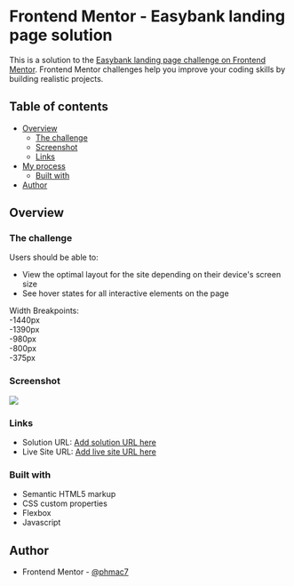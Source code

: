 # Frontend Mentor - Easybank landing page solution

This is a solution to the [Easybank landing page challenge on Frontend Mentor](https://www.frontendmentor.io/challenges/easybank-landing-page-WaUhkoDN). Frontend Mentor challenges help you improve your coding skills by building realistic projects. 


## Table of contents

- [Overview](#overview)
  - [The challenge](#the-challenge)
  - [Screenshot](#screenshot)
  - [Links](#links)
- [My process](#my-process)
  - [Built with](#built-with)
- [Author](#author)

## Overview

### The challenge

Users should be able to:

- View the optimal layout for the site depending on their device's screen size
- See hover states for all interactive elements on the page

Width Breakpoints: <br>
-1440px <br>
-1390px <br>
-980px <br>
-800px <br>
-375px <br>

### Screenshot

![](./screenshot.jpg)


### Links

- Solution URL: [Add solution URL here](https://your-solution-url.com)
- Live Site URL: [Add live site URL here](https://phmac7-easybank.netlify.app/)

### Built with

- Semantic HTML5 markup
- CSS custom properties
- Flexbox
- Javascript

## Author

- Frontend Mentor - [@phmac7](https://www.frontendmentor.io/profile/phmac7)

